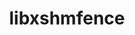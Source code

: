 ---
title: "libxshmfence"
layout: cache
categories: [package, develop]
meta: {"compilers": ["gcc@11.1.0", "gcc@11.4.0", "gcc@13.2.0", "intel-oneapi-compilers@2025.1.0"], "num_specs": 15, "num_specs_by_stack": {"data-vis-sdk": 4, "e4s": 3, "e4s-oneapi": 4, "e4s-rocm-external": 3, "hep": 3, "ml-linux-x86_64-rocm": 4, "root": 15}, "oss": ["ubuntu20.04", "ubuntu22.04", "ubuntu24.04"], "platforms": ["linux"], "stacks": ["data-vis-sdk", "e4s", "e4s-oneapi", "e4s-rocm-external", "hep", "ml-linux-x86_64-rocm", "root"], "targets": ["x86_64_v3"], "versions": ["1.3.3"]}
spec_details: [{"compiler": "gcc@11.4.0", "hash": "672k47usyktcnvtbygcv3zqfjzxsmaq6", "os": "ubuntu22.04", "platform": "linux", "size": "-", "stacks": ["e4s", "e4s-rocm-external", "hep", "root"], "target": "x86_64_v3", "variants": ["build_system=autotools"], "versions": ["1.3.3"]}, {"compiler": "gcc@11.4.0", "hash": "6gr4eczmkjya2vydbaiqp47luqwb2te3", "os": "ubuntu22.04", "platform": "linux", "size": "-", "stacks": ["e4s", "e4s-rocm-external", "hep", "root"], "target": "x86_64_v3", "variants": ["build_system=autotools"], "versions": ["1.3.3"]}, {"compiler": "intel-oneapi-compilers@2025.1.0", "hash": "6hrcvb643alge2dbliwc6umcb5aj4zoi", "os": "ubuntu22.04", "platform": "linux", "size": "-", "stacks": ["e4s-oneapi", "root"], "target": "x86_64_v3", "variants": ["build_system=autotools"], "versions": ["1.3.3"]}, {"compiler": "gcc@13.2.0", "hash": "6karx2mwtpt5rlj6j7xjy77hhr252n2l", "os": "ubuntu24.04", "platform": "linux", "size": "-", "stacks": ["ml-linux-x86_64-rocm", "root"], "target": "x86_64_v3", "variants": ["build_system=autotools"], "versions": ["1.3.3"]}, {"compiler": "gcc@13.2.0", "hash": "abynmfd7pllrgzut6k6kpb2tvr6eveop", "os": "ubuntu24.04", "platform": "linux", "size": "-", "stacks": ["ml-linux-x86_64-rocm", "root"], "target": "x86_64_v3", "variants": ["build_system=autotools"], "versions": ["1.3.3"]}, {"compiler": "gcc@13.2.0", "hash": "cflyhmevjlzn27if52nykwn2pqzmaqwx", "os": "ubuntu24.04", "platform": "linux", "size": "-", "stacks": ["ml-linux-x86_64-rocm", "root"], "target": "x86_64_v3", "variants": ["build_system=autotools"], "versions": ["1.3.3"]}, {"compiler": "intel-oneapi-compilers@2025.1.0", "hash": "ck5fs4vqconjy3x4nzjn5pe3gmiff6ow", "os": "ubuntu22.04", "platform": "linux", "size": "-", "stacks": ["e4s-oneapi", "root"], "target": "x86_64_v3", "variants": ["build_system=autotools"], "versions": ["1.3.3"]}, {"compiler": "gcc@11.1.0", "hash": "f3bkzpp4iv2lrdgc2ak2zjqciqszql43", "os": "ubuntu20.04", "platform": "linux", "size": "-", "stacks": ["data-vis-sdk", "root"], "target": "x86_64_v3", "variants": ["build_system=autotools"], "versions": ["1.3.3"]}, {"compiler": "gcc@11.4.0", "hash": "fl7axz5lhj46afyqy5lgdzmmdsemuwvr", "os": "ubuntu22.04", "platform": "linux", "size": "-", "stacks": ["e4s", "e4s-rocm-external", "hep", "root"], "target": "x86_64_v3", "variants": ["build_system=autotools"], "versions": ["1.3.3"]}, {"compiler": "gcc@11.1.0", "hash": "koo7m4bqzll6uqn4fibtoptiafek2ppe", "os": "ubuntu20.04", "platform": "linux", "size": "-", "stacks": ["data-vis-sdk", "root"], "target": "x86_64_v3", "variants": ["build_system=autotools"], "versions": ["1.3.3"]}, {"compiler": "gcc@11.1.0", "hash": "p7sjnwn3ifo2u2drdfadq6gltlejuinx", "os": "ubuntu20.04", "platform": "linux", "size": "-", "stacks": ["data-vis-sdk", "root"], "target": "x86_64_v3", "variants": ["build_system=autotools"], "versions": ["1.3.3"]}, {"compiler": "intel-oneapi-compilers@2025.1.0", "hash": "teo476cwqllny3s3gplovivwqel7vrdn", "os": "ubuntu22.04", "platform": "linux", "size": "-", "stacks": ["e4s-oneapi", "root"], "target": "x86_64_v3", "variants": ["build_system=autotools"], "versions": ["1.3.3"]}, {"compiler": "gcc@13.2.0", "hash": "tugxveczae5zjgwerqzmjnc2ask7pgii", "os": "ubuntu24.04", "platform": "linux", "size": "-", "stacks": ["ml-linux-x86_64-rocm", "root"], "target": "x86_64_v3", "variants": ["build_system=autotools"], "versions": ["1.3.3"]}, {"compiler": "intel-oneapi-compilers@2025.1.0", "hash": "udy53ksgtikbgjjijfye3wmupdoai23y", "os": "ubuntu22.04", "platform": "linux", "size": "-", "stacks": ["e4s-oneapi", "root"], "target": "x86_64_v3", "variants": ["build_system=autotools"], "versions": ["1.3.3"]}, {"compiler": "gcc@11.1.0", "hash": "xa6zkfjjb4eyskyjinbm2jywxecutm5i", "os": "ubuntu20.04", "platform": "linux", "size": "-", "stacks": ["data-vis-sdk", "root"], "target": "x86_64_v3", "variants": ["build_system=autotools"], "versions": ["1.3.3"]}]
---